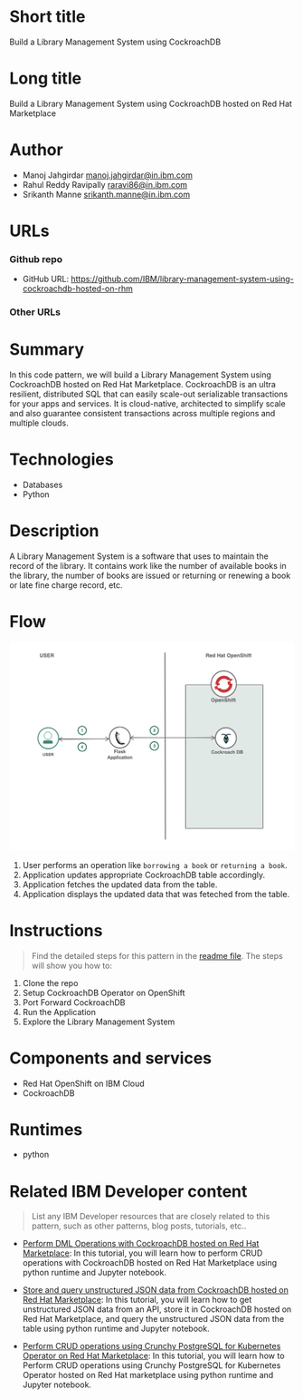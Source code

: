 # Short title

Build a Library Management System using CockroachDB

# Long title

Build a Library Management System using CockroachDB hosted on Red Hat Marketplace

# Author

* Manoj Jahgirdar <manoj.jahgirdar@in.ibm.com>
* Rahul Reddy Ravipally <raravi86@in.ibm.com>
* Srikanth Manne <srikanth.manne@in.ibm.com>

# URLs

### Github repo

* GitHub URL: <https://github.com/IBM/library-management-system-using-cockroachdb-hosted-on-rhm>

### Other URLs

<!-- * Video URL -->

# Summary

In this code pattern, we will build a Library Management System using CockroachDB hosted on Red Hat Marketplace. CockroachDB is an ultra resilient, distributed SQL that can easily scale-out serializable transactions for your apps and services. It is cloud-native, architected to simplify scale and also guarantee consistent transactions across multiple regions and multiple clouds.

# Technologies

* Databases
* Python

# Description

A Library Management System is a software that uses to maintain the record of the library. It contains work like the number of available books in the library, the number of books are issued or returning or renewing a book or late fine charge record, etc.

# Flow

![](doc/source/images/Architecture.png)

1. User performs an operation like `borrowing a book` or `returning a book`.
2. Application updates appropriate CockroachDB table accordingly.
3. Application fetches the updated data from the table.
4. Application displays the updated data that was feteched from the table. 

# Instructions

> Find the detailed steps for this pattern in the [readme file](https://github.com/IBM/library-management-system-using-cockroachdb-hosted-on-rhm/blob/master/README.md). The steps will show you how to:

1. Clone the repo
2. Setup CockroachDB Operator on OpenShift
3. Port Forward CockroachDB
4. Run the Application
5. Explore the Library Management System

# Components and services

* Red Hat OpenShift on IBM Cloud
* CockroachDB

# Runtimes

* python

# Related IBM Developer content

> List any IBM Developer resources that are closely related to this pattern, such as other patterns, blog posts, tutorials, etc..

* [Perform DML Operations with CockroachDB hosted on Red Hat Marketplace](https://github.com/IBM/dml-operations-cockroachdb-operator-rhm): In this tutorial, you will learn how to perform CRUD operations with CockroachDB hosted on Red Hat Marketplace using python runtime and Jupyter notebook.

* [Store and query unstructured JSON data from CockroachDB hosted on Red Hat Marketplace](https://github.com/IBM/store-and-query-unstructured-json-cockroachdb-operator-rhm): In this tutorial, you will learn how to get unstructured JSON data from an API, store it in CockroachDB hosted on Red Hat Marketplace, and query the unstructured JSON data from the table using python runtime and Jupyter notebook.

* [Perform CRUD operations using Crunchy PostgreSQL for Kubernetes Operator on Red Hat Marketplace](https://github.com/IBM/perform-crud-operations-using-crunchy-Postgresaql-for-kubernetes-operator-rhm): In this tutorial, you will learn how to Perform CRUD operations using Crunchy PostgreSQL for Kubernetes Operator hosted on Red Hat marketplace using python runtime and Jupyter notebook.



